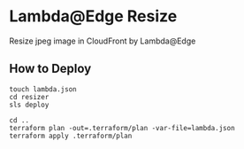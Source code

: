 # Lambda@Edge Resize
Resize jpeg image in CloudFront by Lambda@Edge

## How to Deploy
```shell
touch lambda.json
cd resizer
sls deploy

cd ..
terraform plan -out=.terraform/plan -var-file=lambda.json
terraform apply .terraform/plan
```
